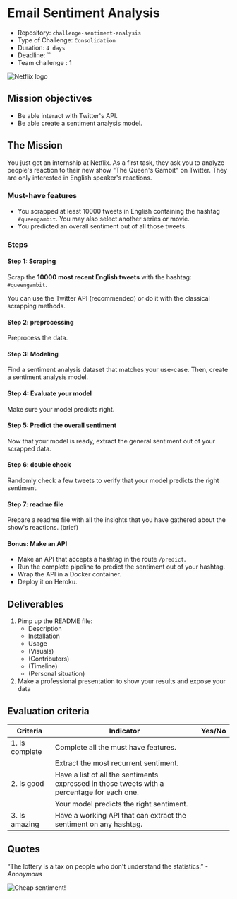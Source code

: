 # Email Sentiment Analysis

- Repository: `challenge-sentiment-analysis`
- Type of Challenge: `Consolidation`
- Duration: `4 days`
- Deadline: ``
- Team challenge : 1

![Netflix logo](https://logos-world.net/wp-content/uploads/2020/04/Netflix-Logo.png)

## Mission objectives

- Be able interact with Twitter's API.
- Be able create a sentiment analysis model.

## The Mission

You just got an internship at Netflix. As a first task, they ask you to analyze people's reaction to their new show "The Queen's Gambit" on Twitter.
They are only interested in English speaker's reactions.

### Must-have features

- You scrapped at least 10000 tweets in English containing the hashtag `#queengambit`. You may also select another series or movie.
- You predicted an overall sentiment out of all those tweets.

### Steps

#### Step 1: Scraping

Scrap the **10000 most recent English tweets** with the hashtag: `#queengambit`.

You can use the Twitter API (recommended) or do it with the classical scrapping methods.

#### Step 2: preprocessing

Preprocess the data.

#### Step 3: Modeling

Find a sentiment analysis dataset that matches your use-case.
Then, create a sentiment analysis model.

#### Step 4: Evaluate your model

Make sure your model predicts right.

#### Step 5: Predict the overall sentiment

Now that your model is ready, extract the general sentiment out of your scrapped data.

#### Step 6: double check

Randomly check a few tweets to verify that your model predicts the right sentiment.

#### Step 7: readme file

Prepare a readme file with all the insights that you have gathered about the show's reactions. (brief)

#### Bonus: Make an API

- Make an API that accepts a hashtag in the route `/predict`.
- Run the complete pipeline to predict the sentiment out of your hashtag.
- Wrap the API in a Docker container.
- Deploy it on Heroku.

## Deliverables

1. Pimp up the README file:
   - Description
   - Installation
   - Usage
   - (Visuals)
   - (Contributors)
   - (Timeline)
   - (Personal situation)
2. Make a professional presentation to show your results and expose your data

## Evaluation criteria

| Criteria       | Indicator                                                                                   | Yes/No |
| -------------- | ------------------------------------------------------------------------------------------- | ------ |
| 1. Is complete | Complete all the must have features.                                                        |        |
|                | Extract the most recurrent sentiment.                                                       |
| 2. Is good     | Have a list of all the sentiments expressed in those tweets with a percentage for each one. |        |
|                | Your model predicts the right sentiment.                                                    |        |
| 3. Is amazing  | Have a working API that can extract the sentiment on any hashtag.                           |        |

## Quotes

“The lottery is a tax on people who don't understand the statistics.”
_- Anonymous_

![Cheap sentiment!](https://media.giphy.com/media/QUTt5Dt63UOQM/giphy.gif)
